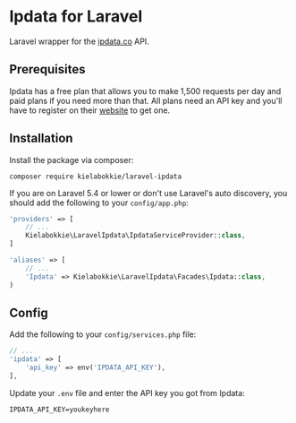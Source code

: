 # Ipdata for Laravel

Laravel wrapper for the [ipdata.co](https://ipdata.co) API.

## Prerequisites

Ipdata has a free plan that allows you to make 1,500 requests per day and paid plans if you need more than that. All plans need an API key and you'll have to register on their [website](https://ipdata.co/pricing.html) to get one.

## Installation

Install the package via composer:

    composer require kielabokkie/laravel-ipdata

If you are on Laravel 5.4 or lower or don't use Laravel's auto discovery, you should add the following to your `config/app.php`:

```php
'providers' => [
    // ...
    Kielabokkie\LaravelIpdata\IpdataServiceProvider::class,
]

'aliases' => [
    // ...
    'Ipdata' => Kielabokkie\LaravelIpdata\Facades\Ipdata::class,
)
```

## Config

Add the following to your `config/services.php` file:

```php
// ...
'ipdata' => [
    'api_key' => env('IPDATA_API_KEY'),
],
```

Update your `.env` file and enter the API key you got from Ipdata:

```
IPDATA_API_KEY=youkeyhere
```
